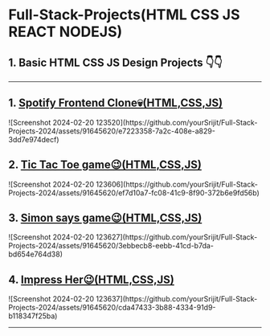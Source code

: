 # Full-Stack-Projects(HTML CSS JS REACT NODEJS)

## 1. Basic HTML CSS JS Design Projects 👇👇
<hr>
<h2> 1. <a href="https://spotify-fronted-clone.netlify.app/" target="_blank">Spotify Frontend Clone💀(HTML,CSS,JS)</a></h2>
![Screenshot 2024-02-20 123520](https://github.com/yourSrijit/Full-Stack-Projects-2024/assets/91645620/e7223358-7a2c-408e-a829-3dd7e974decf)
 <h2> 2. <a href="https://tic-tac-toe-mby-srijit.netlify.app/">Tic Tac Toe game😉(HTML,CSS,JS)</a></h2>
 ![Screenshot 2024-02-20 123606](https://github.com/yourSrijit/Full-Stack-Projects-2024/assets/91645620/ef7d10a7-fc08-41c9-8f90-372b6e9fd56b)
 <h2> 3. <a href="https://simon-says-game-mby-srijit.netlify.app/">Simon says game😉(HTML,CSS,JS)</a></h2>
 ![Screenshot 2024-02-20 123627](https://github.com/yourSrijit/Full-Stack-Projects-2024/assets/91645620/3ebbecb8-eebb-41cd-b7da-bd654e764d38)
 <h2> 4. <a href="https://can-we-go-for-a-date.netlify.app/">Impress Her😉(HTML,CSS,JS)</a></h2>
 ![Screenshot 2024-02-20 123637](https://github.com/yourSrijit/Full-Stack-Projects-2024/assets/91645620/cda47433-3b88-4334-91d9-b118347f25ba)

<hr>



